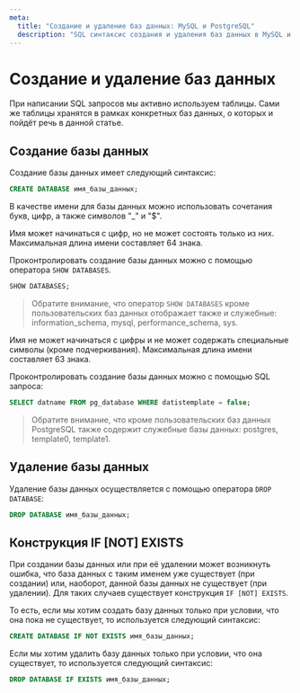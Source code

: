 ```yaml
---
meta:
  title: "Создание и удаление баз данных: MySQL и PostgreSQL"
  description: "SQL синтаксис создания и удаления баз данных в MySQL и PostgreSQL, CREATE DATABASE, DROP DATABASE. Конструкция IF NOT EXISTS."
---
```


# Создание и удаление баз данных

При написании SQL запросов мы активно используем таблицы. Сами же таблицы хранятся в рамках конкретных баз данных, о которых и пойдёт речь в данной статье.

## Создание базы данных

Создание базы данных имеет следующий синтаксис:

```sql
CREATE DATABASE имя_базы_данных;
```

В качестве имени для базы данных можно использовать сочетания букв, цифр, а также символов "\_" и "$".

<MySQLOnly>

Имя может начинаться с цифр, но не может состоять только из них. Максимальная длина имени составляет 64 знака.

Проконтролировать создание базы данных можно с помощью оператора `SHOW DATABASES`.

```sql
SHOW DATABASES;
```

> Обратите внимание, что оператор `SHOW DATABASES` кроме пользовательских баз данных отображает также и служебные: information_schema, mysql, performance_schema, sys.

</MySQLOnly>

<PostgreSQLOnly>

Имя не может начинаться с цифры и не может содержать специальные символы (кроме подчеркивания). Максимальная длина имени составляет 63 знака.

Проконтролировать создание базы данных можно с помощью SQL запроса:

```sql
SELECT datname FROM pg_database WHERE datistemplate = false;
```

> Обратите внимание, что кроме пользовательских баз данных PostgreSQL также содержит служебные базы данных: postgres, template0, template1.

</PostgreSQLOnly>

## Удаление базы данных

Удаление базы данных осуществляется с помощью оператора `DROP DATABASE`:

```sql
DROP DATABASE имя_базы_данных;
```

## Конструкция IF [NOT] EXISTS

При создании базы данных или при её удалении может возникнуть ошибка, что база данных с таким именем уже существует (при создании) или, наоборот,
данной базы данных не существует (при удалении). Для таких случаев существует конструкция `IF [NOT] EXISTS`.

То есть, если мы хотим создать базу данных только при условии, что она пока не существует, то используется следующий синтаксис:

```sql
CREATE DATABASE IF NOT EXISTS имя_базы_данных;
```

Если мы хотим удалить базу данных только при условии, что она существует, то используется следующий синтаксис:

```sql
DROP DATABASE IF EXISTS имя_базы_данных;
```
